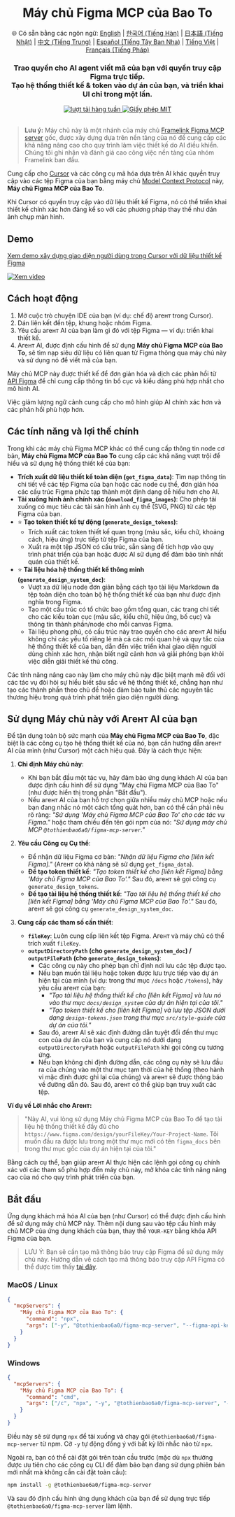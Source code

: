 <div align="center">
  <h1>Máy chủ Figma MCP của Bao To</h1>
  <p>
    🌐 Có sẵn bằng các ngôn ngữ:
    <a href="README.md">English</a> |
    <a href="README.ko.md">한국어 (Tiếng Hàn)</a> |
    <a href="README.ja.md">日本語 (Tiếng Nhật)</a> |
    <a href="README.zh.md">中文 (Tiếng Trung)</a> |
    <a href="README.es.md">Español (Tiếng Tây Ban Nha)</a> |
    <a href="README.vi.md">Tiếng Việt</a> |
    <a href="README.fr.md">Français (Tiếng Pháp)</a>
  </p>
  <h3>Trao quyền cho AI agent viết mã của bạn với quyền truy cập Figma trực tiếp.<br/>Tạo hệ thống thiết kế & token vào dự án của bạn, và triển khai UI chỉ trong một lần.</h3>
  <a href="https://npmcharts.com/compare/@tothienbao6a0/figma-mcp-server?interval=30">
    <img alt="lượt tải hàng tuần" src="https://img.shields.io/npm/dm/@tothienbao6a0/figma-mcp-server.svg">
  </a>
  <a href="https://github.com/tothienbao6a0/Figma-Context-MCP/blob/main/LICENSE">
    <img alt="Giấy phép MIT" src="https://img.shields.io/github/license/tothienbao6a0/Figma-Context-MCP" />
  </a>
  <!-- Liên kết đến Discord hoặc mạng xã hội của bạn nếu có, nếu không hãy xóa -->
  <!-- <a href="https://framelink.ai/discord">
    <img alt="Discord" src="https://img.shields.io/discord/1352337336913887343?color=7389D8&label&logo=discord&logoColor=ffffff" />
  </a> -->
  <br />
  <!-- Liên kết đến Twitter hoặc mạng xã hội của bạn nếu có, nếu không hãy xóa -->
  <!-- <a href="https://twitter.com/glipsman">
    <img alt="Twitter" src="https://img.shields.io/twitter/url?url=https%3A%2F%2Fx.com%2Fglipsman&label=%40glipsman" />
  </a> -->
</div>

<br/>

> **Lưu ý:** Máy chủ này là một nhánh của máy chủ [Framelink Figma MCP server](https://www.npmjs.com/package/figma-developer-mcp) gốc, được xây dựng dựa trên nền tảng của nó để cung cấp các khả năng nâng cao cho quy trình làm việc thiết kế do AI điều khiển. Chúng tôi ghi nhận và đánh giá cao công việc nền tảng của nhóm Framelink ban đầu.

Cung cấp cho [Cursor](https://cursor.sh/) và các công cụ mã hóa dựa trên AI khác quyền truy cập vào các tệp Figma của bạn bằng máy chủ [Model Context Protocol](https://modelcontextprotocol.io/introduction) này, **Máy chủ Figma MCP của Bao To**.

Khi Cursor có quyền truy cập vào dữ liệu thiết kế Figma, nó có thể triển khai thiết kế chính xác hơn đáng kể so với các phương pháp thay thế như dán ảnh chụp màn hình.

## Demo

[Xem demo xây dựng giao diện người dùng trong Cursor với dữ liệu thiết kế Figma](https://youtu.be/q4eN7CPo_gE)

[![Xem video](https://img.youtube.com/vi/q4eN7CPo_gE/maxresdefault.jpg)](https://youtu.be/q4eN7CPo_gE)

## Cách hoạt động

1. Mở cuộc trò chuyện IDE của bạn (ví dụ: chế độ агент trong Cursor).
2. Dán liên kết đến tệp, khung hoặc nhóm Figma.
3. Yêu cầu агент AI của bạn làm gì đó với tệp Figma — ví dụ: triển khai thiết kế.
4. Агент AI, được định cấu hình để sử dụng **Máy chủ Figma MCP của Bao To**, sẽ tìm nạp siêu dữ liệu có liên quan từ Figma thông qua máy chủ này và sử dụng nó để viết mã của bạn.

Máy chủ MCP này được thiết kế để đơn giản hóa và dịch các phản hồi từ [API Figma](https://www.figma.com/developers/api) để chỉ cung cấp thông tin bố cục và kiểu dáng phù hợp nhất cho mô hình AI.

Việc giảm lượng ngữ cảnh cung cấp cho mô hình giúp AI chính xác hơn và các phản hồi phù hợp hơn.

## Các tính năng và lợi thế chính

Trong khi các máy chủ Figma MCP khác có thể cung cấp thông tin node cơ bản, **Máy chủ Figma MCP của Bao To** cung cấp các khả năng vượt trội để hiểu và sử dụng hệ thống thiết kế của bạn:

*   **Trích xuất dữ liệu thiết kế toàn diện (`get_figma_data`)**: Tìm nạp thông tin chi tiết về các tệp Figma của bạn hoặc các node cụ thể, đơn giản hóa các cấu trúc Figma phức tạp thành một định dạng dễ hiểu hơn cho AI.
*   **Tải xuống hình ảnh chính xác (`download_figma_images`)**: Cho phép tải xuống có mục tiêu các tài sản hình ảnh cụ thể (SVG, PNG) từ các tệp Figma của bạn.
*   ⭐ **Tạo token thiết kế tự động (`generate_design_tokens`)**:
    *   Trích xuất các token thiết kế quan trọng (màu sắc, kiểu chữ, khoảng cách, hiệu ứng) trực tiếp từ tệp Figma của bạn.
    *   Xuất ra một tệp JSON có cấu trúc, sẵn sàng để tích hợp vào quy trình phát triển của bạn hoặc được AI sử dụng để đảm bảo tính nhất quán của thiết kế.
*   ⭐ **Tài liệu hóa hệ thống thiết kế thông minh (`generate_design_system_doc`)**:
    *   Vượt xa dữ liệu node đơn giản bằng cách tạo tài liệu Markdown đa tệp toàn diện cho toàn bộ hệ thống thiết kế của bạn như được định nghĩa trong Figma.
    *   Tạo một cấu trúc có tổ chức bao gồm tổng quan, các trang chi tiết cho các kiểu toàn cục (màu sắc, kiểu chữ, hiệu ứng, bố cục) và thông tin thành phần/node cho mỗi canvas Figma.
    *   Tài liệu phong phú, có cấu trúc này trao quyền cho các агент AI hiểu không chỉ các yếu tố riêng lẻ mà cả các mối quan hệ và quy tắc của hệ thống thiết kế của bạn, dẫn đến việc triển khai giao diện người dùng chính xác hơn, nhận biết ngữ cảnh hơn và giải phóng bạn khỏi việc diễn giải thiết kế thủ công.

Các tính năng nâng cao này làm cho máy chủ này đặc biệt mạnh mẽ đối với các tác vụ đòi hỏi sự hiểu biết sâu sắc về hệ thống thiết kế, chẳng hạn như tạo các thành phần theo chủ đề hoặc đảm bảo tuân thủ các nguyên tắc thương hiệu trong quá trình phát triển giao diện người dùng.

## Sử dụng Máy chủ này với Агент AI của bạn

Để tận dụng toàn bộ sức mạnh của **Máy chủ Figma MCP của Bao To**, đặc biệt là các công cụ tạo hệ thống thiết kế của nó, bạn cần hướng dẫn агент AI của mình (như Cursor) một cách hiệu quả. Đây là cách thực hiện:

1.  **Chỉ định Máy chủ này**:
    *   Khi bạn bắt đầu một tác vụ, hãy đảm bảo ứng dụng khách AI của bạn được định cấu hình để sử dụng "Máy chủ Figma MCP của Bao To" (như được hiển thị trong phần "Bắt đầu").
    *   Nếu агент AI của bạn hỗ trợ chọn giữa nhiều máy chủ MCP hoặc nếu bạn đang nhắc nó một cách tổng quát hơn, bạn có thể cần phải nêu rõ ràng: *"Sử dụng 'Máy chủ Figma MCP của Bao To' cho các tác vụ Figma."* hoặc tham chiếu đến tên gói npm của nó: *"Sử dụng máy chủ MCP `@tothienbao6a0/figma-mcp-server`."*

2.  **Yêu cầu Công cụ Cụ thể**:
    *   Để nhận dữ liệu Figma cơ bản: *"Nhận dữ liệu Figma cho [liên kết Figma]."* (Агент có khả năng sẽ sử dụng `get_figma_data`).
    *   **Để tạo token thiết kế**: *"Tạo token thiết kế cho [liên kết Figma] bằng 'Máy chủ Figma MCP của Bao To'."* Sau đó, агент sẽ gọi công cụ `generate_design_tokens`.
    *   **Để tạo tài liệu hệ thống thiết kế**: *"Tạo tài liệu hệ thống thiết kế cho [liên kết Figma] bằng 'Máy chủ Figma MCP của Bao To'."* Sau đó, агент sẽ gọi công cụ `generate_design_system_doc`.

3.  **Cung cấp các tham số cần thiết**:
    *   **`fileKey`**: Luôn cung cấp liên kết tệp Figma. Агент và máy chủ có thể trích xuất `fileKey`.
    *   **`outputDirectoryPath` (cho `generate_design_system_doc`) / `outputFilePath` (cho `generate_design_tokens`)**:
        *   Các công cụ này cho phép bạn chỉ định nơi lưu các tệp được tạo.
        *   Nếu bạn muốn tài liệu hoặc token được lưu trực tiếp vào dự án hiện tại của mình (ví dụ: trong thư mục `/docs` hoặc `/tokens`), hãy yêu cầu агент của bạn:
            *   *"Tạo tài liệu hệ thống thiết kế cho [liên kết Figma] và lưu nó vào thư mục `docs/design_system` của dự án hiện tại của tôi."*
            *   *"Tạo token thiết kế cho [liên kết Figma] và lưu tệp JSON dưới dạng `design-tokens.json` trong thư mục `src/style-guide` của dự án của tôi."*
        *   Sau đó, агент AI sẽ xác định đường dẫn tuyệt đối đến thư mục con của dự án của bạn và cung cấp nó dưới dạng `outputDirectoryPath` hoặc `outputFilePath` khi gọi công cụ tương ứng.
        *   Nếu bạn không chỉ định đường dẫn, các công cụ này sẽ lưu đầu ra của chúng vào một thư mục tạm thời của hệ thống (theo hành vi mặc định được ghi lại của chúng) và агент sẽ được thông báo về đường dẫn đó. Sau đó, агент có thể giúp bạn truy xuất các tệp.

**Ví dụ về Lời nhắc cho Агент:**

> "Này AI, vui lòng sử dụng Máy chủ Figma MCP của Bao To để tạo tài liệu hệ thống thiết kế đầy đủ cho `https://www.figma.com/design/yourFileKey/Your-Project-Name`. Tôi muốn đầu ra được lưu trong một thư mục mới có tên `figma_docs` bên trong thư mục gốc của dự án hiện tại của tôi."

Bằng cách cụ thể, bạn giúp агент AI thực hiện các lệnh gọi công cụ chính xác với các tham số phù hợp đến máy chủ này, mở khóa các tính năng nâng cao của nó cho quy trình phát triển của bạn.

## Bắt đầu

Ứng dụng khách mã hóa AI của bạn (như Cursor) có thể được định cấu hình để sử dụng máy chủ MCP này. Thêm nội dung sau vào tệp cấu hình máy chủ MCP của ứng dụng khách của bạn, thay thế `YOUR-KEY` bằng khóa API Figma của bạn.

> LƯU Ý: Bạn sẽ cần tạo mã thông báo truy cập Figma để sử dụng máy chủ này. Hướng dẫn về cách tạo mã thông báo truy cập API Figma có thể được tìm thấy [tại đây](https://help.figma.com/hc/en-us/articles/8085703771159-Manage-personal-access-tokens).

### MacOS / Linux

```json
{
  "mcpServers": {
    "Máy chủ Figma MCP của Bao To": {
      "command": "npx",
      "args": ["-y", "@tothienbao6a0/figma-mcp-server", "--figma-api-key=YOUR-KEY", "--stdio"]
    }
  }
}
```

### Windows

```json
{
  "mcpServers": {
    "Máy chủ Figma MCP của Bao To": {
      "command": "cmd",
      "args": ["/c", "npx", "-y", "@tothienbao6a0/figma-mcp-server", "--figma-api-key=YOUR-KEY", "--stdio"]
    }
  }
}
```

Điều này sẽ sử dụng `npx` để tải xuống và chạy gói `@tothienbao6a0/figma-mcp-server` từ npm. Cờ `-y` tự động đồng ý với bất kỳ lời nhắc nào từ `npx`.

Ngoài ra, bạn có thể cài đặt gói trên toàn cầu trước (mặc dù `npx` thường được ưu tiên cho các công cụ CLI để đảm bảo bạn đang sử dụng phiên bản mới nhất mà không cần cài đặt toàn cầu):
```bash
npm install -g @tothienbao6a0/figma-mcp-server
```
Và sau đó định cấu hình ứng dụng khách của bạn để sử dụng trực tiếp `@tothienbao6a0/figma-mcp-server` làm lệnh. 